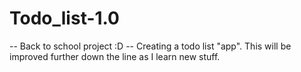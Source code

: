 # Todo_list-1.0
 -- Back to school project :D -- Creating a todo list "app". This will be improved further down the line as I learn new stuff. 
